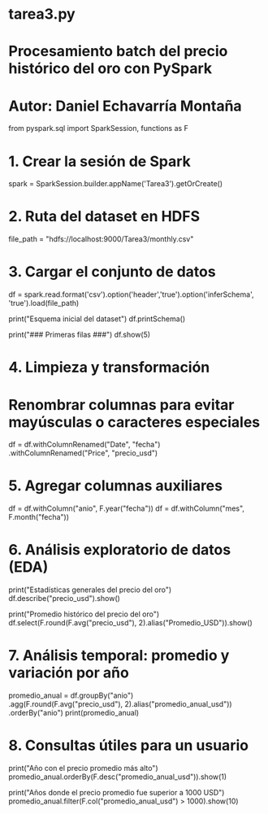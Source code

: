# tarea3.py
# Procesamiento batch del precio histórico del oro con PySpark
# Autor: Daniel Echavarría Montaña

from pyspark.sql import SparkSession, functions as F

# 1. Crear la sesión de Spark
spark = SparkSession.builder.appName('Tarea3').getOrCreate()

# 2. Ruta del dataset en HDFS
file_path = "hdfs://localhost:9000/Tarea3/monthly.csv"

# 3. Cargar el conjunto de datos
df = spark.read.format('csv').option('header','true').option('inferSchema', 'true').load(file_path)

print("Esquema inicial del dataset")
df.printSchema()

print("### Primeras filas ###")
df.show(5)

# 4. Limpieza y transformación
# Renombrar columnas para evitar mayúsculas o caracteres especiales
df = df.withColumnRenamed("Date", "fecha") \
       .withColumnRenamed("Price", "precio_usd")

# 5. Agregar columnas auxiliares
df = df.withColumn("anio", F.year("fecha"))
df = df.withColumn("mes", F.month("fecha"))

# 6. Análisis exploratorio de datos (EDA)

print("Estadísticas generales del precio del oro")
df.describe("precio_usd").show()

print("Promedio histórico del precio del oro")
df.select(F.round(F.avg("precio_usd"), 2).alias("Promedio_USD")).show()

# 7. Análisis temporal: promedio y variación por año
promedio_anual = df.groupBy("anio") \
    .agg(F.round(F.avg("precio_usd"), 2).alias("promedio_anual_usd")) \
    .orderBy("anio")
print(promedio_anual)

# 8. Consultas útiles para un usuario
print("Año con el precio promedio más alto")
promedio_anual.orderBy(F.desc("promedio_anual_usd")).show(1)

print("Años donde el precio promedio fue superior a 1000 USD")
promedio_anual.filter(F.col("promedio_anual_usd") > 1000).show(10)
